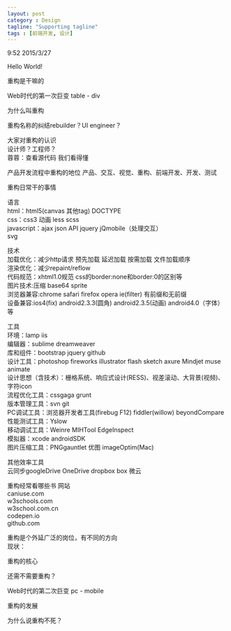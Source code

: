 ```yaml
---
layout: post
category : Design
tagline: "Supporting tagline"
tags : [前端开发, 设计]
---
```


9:52 2015/3/27

Hello World!

重构是干嘛的

Web时代的第一次巨变 table - div

为什么叫重构

重构名称的纠结rebuilder？UI engineer？

大家对重构的认识  
设计师？工程师？  
蓉蓉：查看源代码 我们看得懂

产品开发流程中重构的地位 产品、交互、视觉、重构、前端开发、开发、测试

重构日常干的事情

语言  
html：html5(canvas 其他tag) DOCTYPE  
css：css3 动画 less scss  
javascript：ajax json API jquery jQmobile（处理交互）  
svg

技术  
加载优化：减少http请求 预先加载 延迟加载 按需加载 文件加载顺序  
渲染优化：减少repaint/reflow  
代码规范：xhtml1.0规范 css的border:none和border:0的区别等  
图片技术:压缩 base64 sprite  
浏览器兼容:chrome safari firefox opera ie(filter) 有前缀和无前缀  
设备兼容:ios4(fix) android2.3.3(圆角) android2.3.5(动画) android4.0（字体）等

工具  
环境：lamp iis  
编辑器：sublime dreamweaver  
库和组件：bootstrap jquery github  
设计工具：photoshop fireworks illustrator flash sketch axure Mindjet muse animate  
设计思想（含技术）：栅格系统、响应式设计(RESS)、视差滚动、大背景(视频)、字符icon  
流程优化工具：cssgaga grunt  
版本管理工具：svn git  
PC调试工具：浏览器开发者工具(firebug F12) fiddler(willow) beyondCompare  
性能测试工具：Yslow  
移动调试工具：Weinre MIHTool EdgeInspect  
模拟器：xcode androidSDK  
图片压缩工具：PNGgauntlet 优图 imageOptim(Mac)

其他效率工具  
云同步googleDrive OneDrive dropbox box 微云

重构经常看哪些书 网站  
caniuse.com  
w3schools.com  
w3school.com.cn  
codepen.io  
github.com


重构是个外延广泛的岗位，有不同的方向  
现状：


重构的核心



还需不需要重构？

Web时代的第二次巨变 pc - mobile

重构的发展

为什么说重构不死？